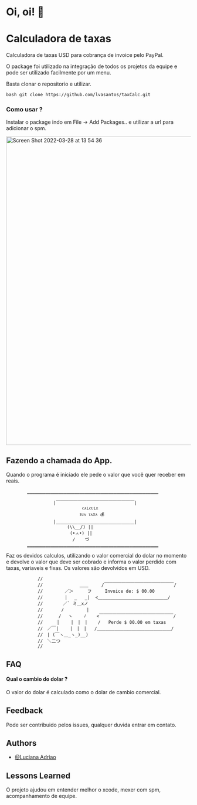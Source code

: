 
# Oi, oi!  👋


# Calculadora de taxas
Calculadora de taxas USD para cobrança de invoice pelo PayPal.

O package foi utilizado na integração de todos os projetos da equipe e pode ser utilizado facilmente por um menu.

Basta clonar o repositorio e utilizar.

`bash
git clone https://github.com/lvasantos/taxCalc.git
`
### Como usar ?

Instalar o package indo em File -> Add Packages..
 e utilizar a url para adicionar o spm.
 
 <img width="842" alt="Screen Shot 2022-03-28 at 13 54 36" src="https://user-images.githubusercontent.com/82406248/160448527-e4f85c54-d60a-47fa-9ed1-2ea58e4304d2.png">


## Fazendo a chamada do App.

Quando o programa é iniciado ele pede o valor que você quer receber em reais.

            ▁▁▁▁▁▁▁▁▁▁▁▁▁▁▁▁▁▁▁▁▁▁▁▁▁▁▁▁▁▁▁▁▁▁▁▁▁▁▁▁▁▁▁▁▁▁▁▁▁▁
            
                      |￣￣￣￣￣￣￣￣￣￣￣￣￣￣￣￣￣￣|
                                 ᴄᴀʟᴄᴜʟᴇ
                                ꜱᴜᴀ ᴛᴀxᴀ 💰
                      |＿＿＿＿＿＿＿＿＿＿＿＿＿＿＿＿＿＿|
                          ⠀(\\__/) ||
                     ⠀⠀⠀⠀⠀⠀(•ㅅ•) ||
                      ⠀⠀⠀⠀⠀⠀/ 　 づ
            ▁▁▁▁▁▁▁▁▁▁▁▁▁▁▁▁▁▁▁▁▁▁▁▁▁▁▁▁▁▁▁▁▁▁▁▁▁▁▁▁▁▁▁▁▁▁▁▁▁▁

Faz os devidos calculos, utilizando o valor comercial do dolar no momento e devolve o valor que deve ser cobrado e informa o valor perdido com taxas, variaveis e fixas. Os valores são devolvidos em USD.

                //
                //              ＿＿     /￣￣￣￣￣￣￣￣￣￣￣￣￣￣￣￣/
                //　　　　　／＞　　  フ     Invoice de: $ 00.00
                //　　　　　| 　_   _|  <＿＿＿＿＿＿＿＿＿＿＿＿＿＿＿＿/
                //　 　　　／` ミ＿xノ
                //　　 　 /　　　 　 |
                //　　　 /　 ヽ　　 ﾉ    <￣￣￣￣￣￣￣￣￣￣￣￣￣￣￣￣￣/
                //　 　 │　　 |　|　|    /   Perde $ 00.00 em taxas
                //　／￣|　　 |　|　|   /＿＿＿＿＿＿＿＿＿＿＿＿＿＿＿＿＿/
                //　| (￣ヽ＿_ヽ_)__)
                //　＼二つ
                //


## FAQ

#### Qual o cambio do dolar ?

O valor do dolar é calculado como o dolar de cambio comercial.

## Feedback
Pode ser contribuido pelos issues, qualquer duvida entrar em contato.

## Authors

- [@Luciana Adriao](https://www.github.com/lvasantos)


## Lessons Learned

O projeto ajudou em entender melhor o xcode, mexer com spm, acompanhamento de equipe.

